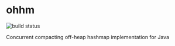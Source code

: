 # ohhm

![build status](https://travis-ci.org/daniilguit/ohhm.svg)

Concurrent compacting off-heap hashmap implementation for Java
